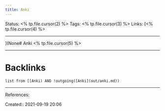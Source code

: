 ```yaml
---
title: Anki
---
```


Status: <% tp.file.cursor(2) %>
Tags: <% tp.file.cursor(3) %>
Links: [<% tp.file.cursor(4) %>
___
](None# Anki
<% tp.file.cursor(5) %>
___
# Backlinks
```dataview
list from [[Anki) AND !outgoing([Anki](out/anki.md))
```
___
References:

Created:: 2021-09-19 20:06
